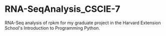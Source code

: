 # RNA-SeqAnalysis_CSCIE-7
RNA-Seq analysis of rpkm for my graduate project in the Harvard Extension School's Introduction to Programming Python.
